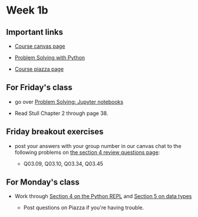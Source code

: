 # Week 1b

## Important links

* [Course canvas page](https://canvas.ubc.ca/courses/52563)

* [Problem Solving with Python](http://node07.eos.ubc.ca:8080)

* [Course piazza page](https://piazza.com/ubc.ca/winterterm12020/atsc3011012020w/home)

## For Friday's class

* go over [Problem Solving: Jupyter notebooks](http://node07.eos.ubc.ca:8080/02-Jupyter-Notebooks/02_00-Introduction.html)

* Read Stull Chapter 2 through page 38.

## Friday breakout exercises

* post your answers with your group number in our canvas chat to the following problems on
  [the section 4 review questions page](http://node07.eos.ubc.ca:8080/03-The-Python-REPL/03_06-Review-Questions.html):

  * Q03.09, Q03.10, Q03.34, Q03.45

## For Monday's class

* Work through [Section 4 on the Python REPL](http://node07.eos.ubc.ca:8080/03-The-Python-REPL/03_00-Introduction.html) and
  [Section 5 on data types](http://node07.eos.ubc.ca:8080/04-Data-Types-and-Variables/04_00-Introduction.html)
  
  * Post questions on Piazza if you're having trouble.

